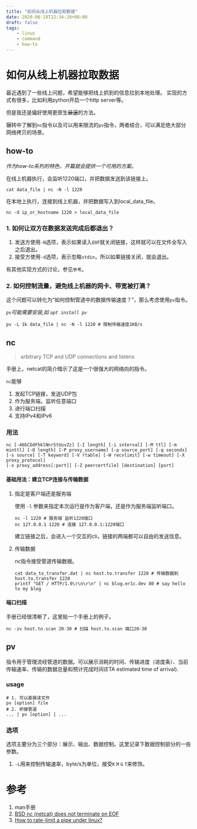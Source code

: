 ```yaml
---
title: "如何从线上机器拉取数据"
date: 2020-08-18T22:34:28+08:00
draft: false
tags:
    - linux
    - command
    - how-to
---
```


# 如何从线上机器拉取数据

最近遇到了一些线上问题，希望能够把线上抓到的信息拉到本地处理。
实现的方式有很多，比如利用python开启一个http server等。

但是我还是偏好使用更原生<del>装逼</del>的方法。

辗转中了解到`nc`指令以及可以用来限流的`pv`指令，两者结合，可以满足绝大部分网络拷贝的场景。

## how-to

*作为how-to系列的特色，开篇就会提供一个可用的方案。*

在线上机器执行，会监听1220端口，并把数据发送到该链接上。

```shell
cat data_file | nc -N -l 1220
```

在本地上执行，连接到线上机器，并把数据写入到local_data_file。

```shell
nc -d ip_or_hostname 1220 > local_data_file
```

### 1. 如何让双方在数据发送完成后都退出？

1. 发送方使用`-N`选项，表示如果读入`EOF`就关闭链接，这样就可以在文件全写入之后退出。
1. 接受方使用`-d`选项，表示忽略`stdin`，所以如果链接关闭，就会退出。

有其他实现方式的讨论，参见`参考`。

### 2. 如何控制流量，避免线上机器的网卡、带宽被打满？

这个问题可以转化为“如何控制管道中的数据传输速度？”，那么考虑使用`pv`指令。

*`pv`可能需要安装,如 `apt install pv`*

```shell
pv -L 1k data_file | nc -N -l 1220 # 限制传输速度1KB/s
```

## nc

> arbitrary TCP and UDP connections and listens

手册上，netcat的简介暗示了这是一个很强大的网络向的指令。

`nc`能够

1. 发起TCP链接，发送UDP包
1. 作为服务端，监听任意端口
1. 进行端口扫描
1. 支持IPv4和IPv6

### 用法

```shell
nc [-46bCDdFhklNnrStUuvZz] [-I length] [-i interval] [-M ttl] [-m minttl] [-O length] [-P proxy_username] [-p source_port] [-q seconds] [-s source] [-T keyword] [-V rtable] [-W recvlimit] [-w timeout] [-X proxy_protocol]
[-x proxy_address[:port]] [-Z peercertfile] [destination] [port]
```

#### 基础用法：建立TCP连接与传输数据

1. 指定是客户端还是服务端

    使用 `-l` 参数来指定本次运行是作为客户端，还是作为服务端监听端口。
    
    ```shell
    nc -l 1220 # 服务端 监听1220端口
    nc 127.0.0.1 1220 # 连接 127.0.0.1:1220端口
    ```
    
    建立链接之后，会进入一个交互的cli，链接的两端都可以自由的发送信息。

1. 传输数据

    nc指令接受管道传输数据。
    
    ```shell
    cat data_to_transfer.dat | nc host.to.transfer 1220 # 传输数据到 host.to.transfer 1220
    printf "GET / HTTP/1.0\r\n\r\n" | nc blog.er1c.dev 80 # say hello to my blog
    ```

#### 端口扫描

手册已经很清晰了，这里贴一个手册上的例子。

```shell
nc -zv host.to.scan 20-30 # 扫描 host.to.scan 端口20-30
```

## pv

指令用于管理流经管道的数据。可以展示消耗的时间、传输进度（进度条）、当前传输速率、传输的数据总量和预计完成时间(ETA estimated time of arrival).

### usage

```shell
# 1. 可以直接读文件
pv [option] file
# 2. 桥接管道
... | pv [option] | ...
```

### 选项

选项主要分为三个部分：展示、输出、数据控制。这里记录下数据控制部分的一些参数。

1. `-L`用来控制传输速率，byte/s为单位，接受`K` `M` `G` `T`来修饰。

# 参考

1. man手册
1. [BSD nc (netcat) does not terminate on EOF](https://serverfault.com/questions/783169/bsd-nc-netcat-does-not-terminate-on-eof)
1. [How to rate-limit a pipe under linux?](https://superuser.com/questions/239893/how-to-rate-limit-a-pipe-under-linux)
